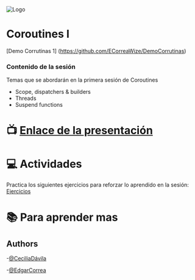 ![Logo](https://camo.githubusercontent.com/c7e73620fbad27a82687694ce66ef5b225b3145f4dc8ab55dc8adf9c75cfe0f8/68747470733a2f2f6d69726f2e6d656469756d2e636f6d2f6d61782f3830302f312a3174445a775564334e4d5175496a5a566b762d7230772e706e67)

# Coroutines I

[Demo Corrutinas 1] (https://github.com/ECorreaWize/DemoCorrutinas)

### Contenido de la sesión

Temas que se abordarán en la primera sesión de Coroutines
- Scope, dispatchers & builders
- Threads
- Suspend functions


# :tv:  [Enlace de la presentación](https://docs.google.com/presentation/d/1kXXfvRZWD6MKgDJWeRLO23vIvr1rX7pTInhc2KmEppo/edit?usp=sharing)

# :computer:  Actividades 
Practica los siguientes ejercicios para reforzar lo aprendido en la sesión:
[Ejercicios](#)

# :books: Para aprender mas 

## Authors

-[@CeciliaDávila](https://github.com/cecydb11-wizeline)

-[@EdgarCorrea](https://github.com/ECorreaWize)
